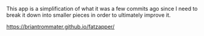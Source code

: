 This app is a simplification of what it was a few commits ago since I need to break it down into smaller pieces in order to ultimately improve it.

https://briantrommater.github.io/fatzapper/
